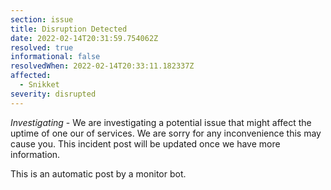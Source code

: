 ```yaml
---
section: issue
title: Disruption Detected
date: 2022-02-14T20:31:59.754062Z
resolved: true
informational: false
resolvedWhen: 2022-02-14T20:33:11.182337Z
affected:
  - Snikket
severity: disrupted
---
```

*Investigating* - We are investigating a potential issue that might affect the uptime of one our of services. We are sorry for any inconvenience this may cause you. This incident post will be updated once we have more information.

This is an automatic post by a monitor bot.
        